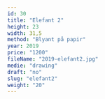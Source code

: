 ```yaml
---
id: 30
title: "Elefant 2"
height: 23
width: 31,5
method: "Blyant på papir"
year: 2019
price: "1200"
fileName: "2019-elefant2.jpg"
medie: "drawing"
draft: "no"
slug: "elefant2"
weight: "20"
---
```


